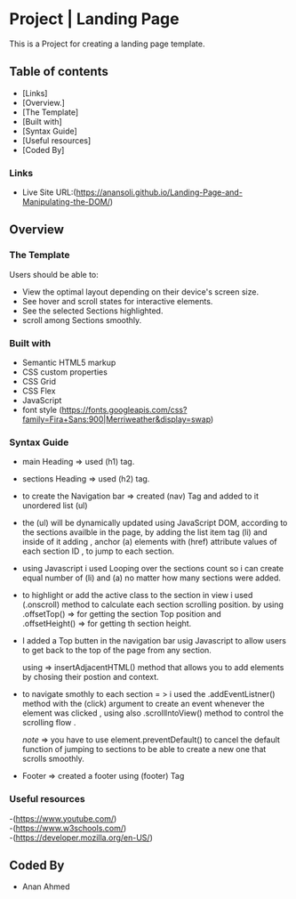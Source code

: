 # Project | Landing Page  #

This is a Project for creating a landing page template.

## Table of contents

- [Links]
- [Overview.]
- [The Template]
- [Built with]
- [Syntax Guide]
- [Useful resources]
- [Coded By]

### Links
- Live Site URL:(https://anansoli.github.io/Landing-Page-and-Manipulating-the-DOM/)

## Overview

### The Template

Users should be able to:
- View the optimal layout depending on their device's screen size.
- See hover and scroll states for interactive elements.
- See the selected Sections highlighted.
- scroll among Sections smoothly.


### Built with

- Semantic HTML5 markup
- CSS custom properties
- CSS Grid
- CSS Flex
- JavaScript
- font style (https://fonts.googleapis.com/css?family=Fira+Sans:900|Merriweather&display=swap) 


### Syntax Guide

- main Heading => used (h1) tag.
- sections Heading => used (h2) tag.
- to create the Navigation bar => created (nav) Tag and added to it unordered list (ul)

- the (ul) will be dynamically updated using JavaScript DOM, according to the sections availble in the page, by adding the list item tag (li) and inside of it adding , anchor (a) elements with (href) attribute values of each section ID , to jump to each section.

- using Javascript i used Looping over the sections count so i can create equal number of (li) and (a) no matter how many sections were added.

- to highlight or add the active class to the section in view i used (.onscroll) method to calculate each section scrolling  position. 
    by using .offsetTop()   => for getting the section Top position and  
     .offsetHeight() => for getting th section height.

- I added a Top butten in the navigation bar usig Javascript to allow users to get back to the top of the page from any section.
    
    using => insertAdjacentHTML() method that allows you to add elements by chosing their postion and context.

- to navigate smothly to each section = > 
    i used the .addEventListner() method with the (click) argument to create an event whenever the element was clicked , using also .scrollIntoView() method to control the scrolling flow . 
    
    *note* => you have to use element.preventDefault() to cancel the default function of jumping to sections to be able to create a new one that scrolls smoothly.

- Footer => 
   created a footer using (footer) Tag

### Useful resources 
-(https://www.youtube.com/)   
-(https://www.w3schools.com/)   
-(https://developer.mozilla.org/en-US/)   

## Coded By
- Anan Ahmed 
